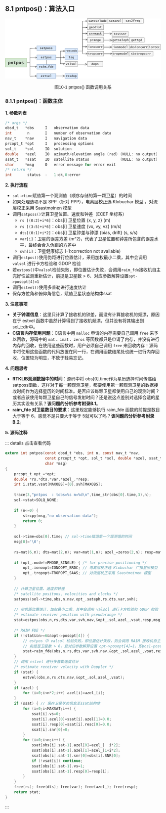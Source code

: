 ## 8.1 pntpos()：算法入口

<img src="https://raw.githubusercontent.com/salmoshu/Winchell-ImgBed/main/img/20250708-174707.jpg"/>
<p style="text-align: center; font-family: 'Microsoft YaHei', SimSun, Arial, sans-serif; font-size: 14px;">图10-1 pntpos() 函数调用关系</p>

### 8.1.1 pntpos()：函数主体

**1. 参数列表**

```c
/* args */
obsd_t   *obs     I   observation data
int       n       I   number of observation data
nav_t    *nav     I   navigation data
prcopt_t *opt     I   processing options
sol_t    *sol     IO  solution
double   *azel    IO  azimuth/elevation angle (rad) (NULL: no output)
ssat_t   *ssat    IO  satellite status              (NULL: no output)
char     *msg     O   error message for error exit
/* return */
int       status  -   1:ok,0:error
```

**2. 执行流程**

- `sol->time`赋值第一个观测值（顺序存储的第一颗卫星）的时间 
- 如果处理选项不是 SPP（针对 PPP），电离层校正选 Klobuchar 模型 ，对流层校正采用 Saastmoinen 模型 
- 调用`satposs()`计算卫星位置、速度和钟差（ECEF 坐标系） 
    - `rs [(0:2)+i*6]`：obs[i] 卫星位置 {x, y, z} (m) 
    - `rs [(3:5)+i*6]`：obs[i] 卫星速度 {vx, vy, vz} (m/s) 
    - `dts[(0:1)+i*2]`：obs[i] 卫星钟差与钟漂 {bias, drift} (s, s/s) 
    - `var[i]`：卫星的误差方差 (m^2)，代表了卫星位置和钟差所包含的误差水平，最终会合入伪距的方差中
    - `svh[i]`：卫星健康标志 (-1:correction not available) 
- 调用`estpos()`使用伪距进行位置估计，采用加权最小二乘，其中会调用 `valsol` 进行卡方检验和 GDOP 检验 
- 若`estpos()`中`valsol`检验失败，即位置估计失败，会调用`raim_fde`接收机自主完好性监测重新估计，前提是卫星数 > 6、对应参数解算设置`opt->posopt[4]=1`
- 调用`estvel()`使用多普勒进行速度估计
- 保存方位角和俯仰角信息，赋值卫星状态结构体ssat

**3. 注意事项**

- **关于钟漂信息**：这里只计算了接收机的钟差，而没有计算接收机的频漂，原因在于 estvel 函数中虽然计算得到了接收机频漂，但并没有将其输出到 sol_t:dtr中。
- **C语言内存使用问题**：C语言中用 `malloc` 申请的内存需要自己调用 `free` 来予以回收，源码中的 `mat` `、imat` `、zeros` 等函数都只是申请了内存，并没有进行内存的回收，在使用这些函数时，用户必须自己调用 `free` 来回收内存！源码中将使用这些函数的代码放置在同一行，在调用函数结尾处也统一进行内存回收，位置较为明显，不致于轻易忘记。

**4. 问题思考**
- **RTKLIB观测数据中的时间**：源码中将 obs[0].time作为星历选择时间传递给 satposs函数，这样对于每一颗观测卫星，都要使用第一颗观测卫星的数据接收时间作为选择星历的时间标准。是否应该每颗卫星都使用自己的观测时间？或者应该使用每颗卫星自己的信号发射时间？还是说这点差别对选择合适的星历其实没有关系？**该问题的分析参考附录B.1**。
- **raim_fde 对卫星数目的要求**：这里规定能够执行 raim_fde 函数的前提是数目大于等于 6，感觉不是只要大于等于 5就可以了吗？**该问题的分析参考附录B.2**。

**5. 源码注释**

::: details 点击查看代码
```c
extern int pntpos(const obsd_t *obs, int n, const nav_t *nav,
                  const prcopt_t *opt, sol_t *sol, double *azel, ssat_t *ssat,
                  char *msg)
{
    prcopt_t opt_=*opt;
    double *rs,*dts,*var,*azel_,*resp;
    int i,stat,vsat[MAXOBS]={0},svh[MAXOBS];
    
    trace(3,"pntpos  : tobs=%s n=%d\n",time_str(obs[0].time,3),n);
    sol->stat=SOLQ_NONE;
    
    if (n<=0) {
        strcpy(msg,"no observation data");
        return 0;
    }

    sol->time=obs[0].time; // sol->time赋值第一个观测值的时间
    msg[0]='\0';
    
    rs=mat(6,n); dts=mat(2,n); var=mat(1,n); azel_=zeros(2,n); resp=mat(1,n);
    
    if (opt_.mode!=PMODE_SINGLE) { /* for precise positioning */
        opt_.ionoopt=IONOOPT_BRDC; // 电离层校正选 Klobuchar 广播星历模型
        opt_.tropopt=TROPOPT_SAAS; // 对流层校正采用 Saastmoinen 模型
    }
    
    // 计算卫星位置、速度和钟差
    /* satellite positons, velocities and clocks */
    satposs(sol->time,obs,n,nav,opt_.sateph,rs,dts,var,svh);
    
    // 用伪距位置估计，加权最小二乘，其中会调用 valsol 进行卡方检验和 GDOP 检验
    /* estimate receiver position with pseudorange */
    stat=estpos(obs,n,rs,dts,var,svh,nav,&opt_,sol,azel_,vsat,resp,msg);
    
    /* RAIM FDE */
    if (!stat&&n>=6&&opt->posopt[4]) {  
        // estpos 中 valsol 检验失败，即位置估计失败，则会调用 RAIM 接收机自主完好性监测重新估计，
        // 前提是卫星数 > 6，且对应参数解算设置 opt->posopt[4]=1，即pos1-posopt5=on（RAIM FDE）
        stat=raim_fde(obs,n,rs,dts,var,svh,nav,&opt_,sol,azel_,vsat,resp,msg);
    }
    // 调用 estvel 进行多普勒速度估计
    /* estimate receiver velocity with Doppler */
    if (stat) {
        estvel(obs,n,rs,dts,nav,&opt_,sol,azel_,vsat);
    }
    if (azel) {
        for (i=0;i<n*2;i++) azel[i]=azel_[i];
    }
    if (ssat) { // 保存卫星状态信息至ssat结构体
        for (i=0;i<MAXSAT;i++) {
            ssat[i].vs=0;
            ssat[i].azel[0]=ssat[i].azel[1]=0.0;
            ssat[i].resp[0]=ssat[i].resc[0]=0.0;
            ssat[i].snr[0]=0;
        }
        for (i=0;i<n;i++) {
            ssat[obs[i].sat-1].azel[0]=azel_[  i*2];
            ssat[obs[i].sat-1].azel[1]=azel_[1+i*2];
            ssat[obs[i].sat-1].snr[0]=obs[i].SNR[0];
            if (!vsat[i]) continue;
            ssat[obs[i].sat-1].vs=1;
            ssat[obs[i].sat-1].resp[0]=resp[i];
        }
    }
    free(rs); free(dts); free(var); free(azel_); free(resp);
    return stat;
}
```
:::

<GiscusTalk />
